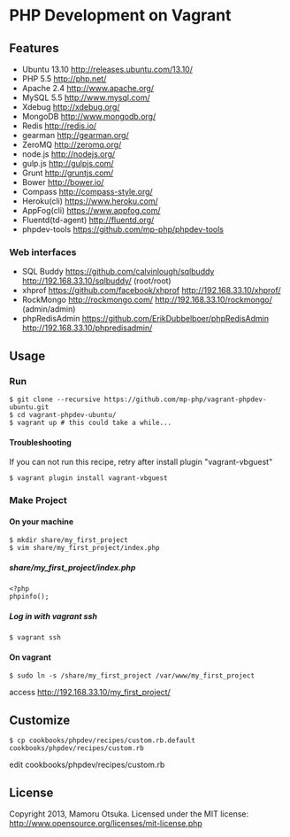 # PHP Development on Vagrant

## Features

* Ubuntu 13.10 http://releases.ubuntu.com/13.10/
* PHP 5.5 http://php.net/
* Apache 2.4 http://www.apache.org/
* MySQL 5.5 http://www.mysql.com/
* Xdebug http://xdebug.org/
* MongoDB http://www.mongodb.org/
* Redis http://redis.io/
* gearman http://gearman.org/
* ZeroMQ http://zeromq.org/
* node.js http://nodejs.org/
* gulp.js http://gulpjs.com/
* Grunt http://gruntjs.com/
* Bower http://bower.io/
* Compass http://compass-style.org/
* Heroku(cli) https://www.heroku.com/
* AppFog(cli) https://www.appfog.com/
* Fluentd(td-agent) http://fluentd.org/
* phpdev-tools https://github.com/mp-php/phpdev-tools

### Web interfaces

* SQL Buddy https://github.com/calvinlough/sqlbuddy http://192.168.33.10/sqlbuddy/ (root/root)
* xhprof https://github.com/facebook/xhprof http://192.168.33.10/xhprof/
* RockMongo http://rockmongo.com/ http://192.168.33.10/rockmongo/ (admin/admin)
* phpRedisAdmin https://github.com/ErikDubbelboer/phpRedisAdmin http://192.168.33.10/phpredisadmin/

## Usage

### Run

	$ git clone --recursive https://github.com/mp-php/vagrant-phpdev-ubuntu.git
	$ cd vagrant-phpdev-ubuntu/
	$ vagrant up # this could take a while...

#### Troubleshooting

If you can not run this recipe, retry after install plugin "vagrant-vbguest"

	$ vagrant plugin install vagrant-vbguest

### Make Project

#### On your machine

	$ mkdir share/my_first_project
	$ vim share/my_first_project/index.php

##### share/my_first_project/index.php

	<?php
	phpinfo();

##### Log in with vagrant ssh

	$ vagrant ssh

#### On vagrant

	$ sudo ln -s /share/my_first_project /var/www/my_first_project

access http://192.168.33.10/my_first_project/

## Customize

	$ cp cookbooks/phpdev/recipes/custom.rb.default cookbooks/phpdev/recipes/custom.rb

edit cookbooks/phpdev/recipes/custom.rb

## License

Copyright 2013, Mamoru Otsuka. Licensed under the MIT license: http://www.opensource.org/licenses/mit-license.php
